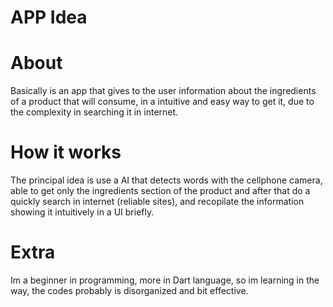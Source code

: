 # APP Idea

# About
Basically is an app that gives to the user information about the ingredients of a product that will consume, in a intuitive and easy way to get it,
due to the complexity in searching it in internet.

# How it works
The principal idea is use a AI that detects words with the cellphone camera, able to get only the ingredients section of the product
and after that do a quickly search in internet (reliable sites), and recopilate the information showing it intuitively in a UI briefly.

# Extra
Im a beginner in programming, more in Dart language, so im learning in the way, the codes probably is disorganized and bit effective.
